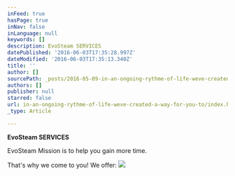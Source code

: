 ```yaml
---
inFeed: true
hasPage: true
inNav: false
inLanguage: null
keywords: []
description: EvoSteam SERVICES
datePublished: '2016-06-03T17:35:28.997Z'
dateModified: '2016-06-03T17:35:13.340Z'
title: ''
author: []
sourcePath: _posts/2016-05-09-in-an-ongoing-rythme-of-life-weve-created-a-way-for-you-to.md
authors: []
publisher: null
starred: false
url: in-an-ongoing-rythme-of-life-weve-created-a-way-for-you-to/index.html
_type: Article

---
```

**EvoSteam SERVICES**

EvoSteam Mission is to help you gain more time. 

That's why we come to you! We offer:
![](https://the-grid-user-content.s3-us-west-2.amazonaws.com/6ce8049e-bcbf-4ada-b40e-f75e07d4f898.png)